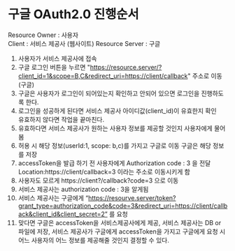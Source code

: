 # 구글 OAuth2.0 진행순서
Resource Owner : 사용자   
Client : 서비스 제공사 (웹사이트)
Resource Server : 구글   
   
1. 사용자가 서비스 제공사에 접속   
2. 구글 로그인 버튼을 누르면 "https://resource.server/?client_id=1&scope=B,C&redirect_uri=https://client/callback" 주소로 이동(구글)
3. 구글은 사용자가 로그인이 되어있는지 확인하고 안되어 있으면 로그인을 진행하도록 한다.
4. 로그인을 성공하게 된다면 서비스 제공사 아이디값(client_id)이 유효한지 확인   
   유효하지 않다면 작업을 끝마친다.
5. 유효하다면 서비스 제공사가 원하는 사용자 정보를 제공할 것인지 사용자에게 물어봄
6. 허용 시 해당 정보(userId:1, scope: b,c)를 가지고 구글로 이동 구글은 해당 정보를 저장
7. accessToken을 발급 하기 전 사용자에게 Authorization code : 3 을 전달   
   Location:https://client/callback=3 이라는 주소로 이동시키게 함
8. 사용자도 모르게 https://client?/callback?code=3 으로 이동
9. 서비스 제공사는 authorization code : 3을 알게됨
10. 서비스 제공사는 구글에게 “https://resourve.server/token?grant_type=authorization_code&code=3&redirect_uri=https://client/callback&client_id&client_secret=2” 를 요청
11. 맞다면 구글은 accessToken을 서비스제공사에게 제공, 서비스 제공사는 DB or 파일에 저장, 서비스 제공사가 구글에게 accessToken을 가지고 구글에게 요청 시 어느 사용자의 어느 정보를
    제공해줄 것인지 결정할 수 있다.








